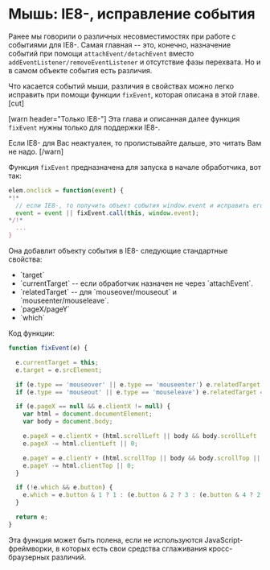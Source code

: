 # Мышь: IE8-, исправление события 

Ранее мы говорили о различных несовместимостях при работе с событиями для IE8-. Самая главная -- это, конечно, назначение событий при помощи `attachEvent/detachEvent` вместо `addEventListener/removeEventListener` и отсутствие фазы перехвата. Но и в самом объекте события есть различия.

Что касается событий мыши, различия в свойствах можно легко исправить при помощи функции `fixEvent`, которая описана в этой главе.
[cut]

[warn header="Только IE8-"]
Эта глава и описанная далее функция `fixEvent` нужны только для поддержки IE8-.

Если IE8- для Вас неактуален, то пролистывайте дальше, это читать Вам не надо.
[/warn]


Функция `fixEvent` предназначена для запуска в начале обработчика, вот так:

```js
elem.onclick = function(event) {
*!*
  // если IE8-, то получить объект события window.event и исправить его
  event = event || fixEvent.call(this, window.event);
*/!*
  ...
}
```

Она добавлит объекту события в IE8- следующие стандартные свойства:
<ul>
<li>`target`</li>
<li>`currentTarget` -- если обработчик назначен не через `attachEvent`.</li>
<li>`relatedTarget` -- для `mouseover/mouseout` и `mouseenter/mouseleave`.</li>
<li>`pageX/pageY`</li>
<li>`which`</li>
</ul>

Код функции:

```js
function fixEvent(e) {

  e.currentTarget = this;
  e.target = e.srcElement;

  if (e.type == 'mouseover' || e.type == 'mouseenter') e.relatedTarget = e.fromElement;
  if (e.type == 'mouseout' || e.type == 'mouseleave') e.relatedTarget = e.toElement;

  if (e.pageX == null && e.clientX != null) {
    var html = document.documentElement;
    var body = document.body;

    e.pageX = e.clientX + (html.scrollLeft || body && body.scrollLeft || 0);
    e.pageX -= html.clientLeft || 0;

    e.pageY = e.clientY + (html.scrollTop || body && body.scrollTop || 0);
    e.pageY -= html.clientTop || 0;
  }

  if (!e.which && e.button) {
    e.which = e.button & 1 ? 1 : (e.button & 2 ? 3 : (e.button & 4 ? 2 : 0));
  }

  return e;
}
```

Эта функция может быть полена, если не используются JavaScript-фреймворки, в которых есть свои средства сглаживания кросс-браузерных различий.